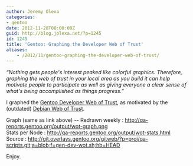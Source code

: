 ```yaml
---
author: Jeremy Olexa
categories:
- gentoo
date: 2012-11-28T00:00:00Z
guid: http://blog.jolexa.net/?p=1245
id: 1245
title: 'Gentoo: Graphing the Developer Web of Trust'
aliases:
    - /2012/11/gentoo-graphing-the-developer-web-of-trust/
---
```


*&#8220;Nothing gets people's interest peaked like colorful graphics. Therefore, graphing the web of trust in your local area as you build it can help motivate people to participate as well as giving everyone a clear sense of what's being accomplished as things progress.&#8221;*

I graphed the [Gentoo Developer Web of Trust][1], as motivated by the (outdated) [Debian Web of Trust][2].

Graph (same as link above) -- Redrawn weekly : <http://qa-reports.gentoo.org/output/wot-graph.png>  
Stats per Node : <http://qa-reports.gentoo.org/output/wot-stats.html>  
Source : <http://git.overlays.gentoo.org/gitweb/?p=proj/qa-scripts.git;a=blob;f=gen-dev-wot.sh;hb=HEAD>

Enjoy.

 [1]: http://qa-reports.gentoo.org/output/wot-graph.png
 [2]: http://www.chaosreigns.com/code/sig2dot/debian.html